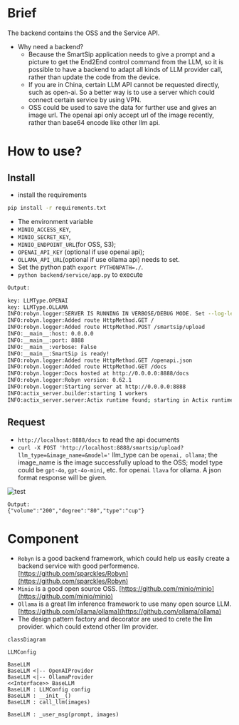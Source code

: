 # Brief

The backend contains the OSS and the Service API.

* Why need a backend?
  * Because the SmartSip application needs to give a prompt and a picture to get the End2End control command from the LLM, so it is possible to have a backend to adapt all kinds of LLM provider call, rather than update the code from the device.
  * If you are in China, certain LLM API cannot be requested directly, such as open-ai. So a better way is to use a server which could connect certain service by using VPN.
  * OSS could be used to save the data for further use and gives an image url. The openai api only accept url of the image recently, rather than base64 encode like other llm api.
 
# How to use?

## Install

* install the requirements
``` bash
pip install -r requirements.txt
```

* The environment variable
 * `MINIO_ACCESS_KEY`,
 * `MINIO_SECRET_KEY`,
 * `MINIO_ENDPOINT_URL`(for OSS, S3);
 * `OPENAI_API_KEY` (optional if use openai api);
 * `OLLAMA_API_URL`(optional if use ollama api) needs to set.
* Set the python path `export PYTHONPATH=./`.
* `python backend/service/app.py` to execute

``` bash
Output:

key: LLMType.OPENAI
key: LLMType.OLLAMA
INFO:robyn.logger:SERVER IS RUNNING IN VERBOSE/DEBUG MODE. Set --log-level to WARN to run in production mode.
INFO:robyn.logger:Added route HttpMethod.GET /
INFO:robyn.logger:Added route HttpMethod.POST /smartsip/upload
INFO:__main__:host: 0.0.0.0
INFO:__main__:port: 8888
INFO:__main__:verbose: False
INFO:__main__:SmartSip is ready!
INFO:robyn.logger:Added route HttpMethod.GET /openapi.json
INFO:robyn.logger:Added route HttpMethod.GET /docs
INFO:robyn.logger:Docs hosted at http://0.0.0.0:8888/docs
INFO:robyn.logger:Robyn version: 0.62.1
INFO:robyn.logger:Starting server at http://0.0.0.0:8888
INFO:actix_server.builder:starting 1 workers
INFO:actix_server.server:Actix runtime found; starting in Actix runtime
```

## Request

* `http://localhost:8888/docs` to read the api documents
* `curl -X POST 'http://localhost:8888/smartsip/upload?llm_type=&image_name=&model='`  llm_type can be `openai, ollama`; the image_name is the image successfully upload to the OSS; model type could be `gpt-4o`, `gpt-4o-mini`, etc. for openai. `llava` for ollama. A json format response will be given.

![test](https://github.com/user-attachments/assets/41a34f62-0253-487a-96fa-d0249534c6d1)
```
Output:
{"volume":"200","degree":"80","type":"cup"}
```

# Component

* `Robyn` is a good backend framework, which could help us easily create a backend service with good performence. [https://github.com/sparckles/Robyn](https://github.com/sparckles/Robyn)
* `Minio` is a good open source OSS. [https://github.com/minio/minio](https://github.com/minio/minio)
* `Ollama` is a great llm inference framework to use many open source LLM. [https://github.com/ollama/ollama](https://github.com/ollama/ollama)
* The design pattern factory and decorator are used to crete the llm provider. which could extend other llm provider.

``` mermaid
classDiagram

LLMConfig

BaseLLM
BaseLLM <|-- OpenAIProvider
BaseLLM <|-- OllamaProvider
<<Interface>> BaseLLM
BaseLLM : LLMConfig config
BaseLLM : __init__()
BaseLLM : call_llm(images)

BaseLLM : _user_msg(prompt, images)
```



